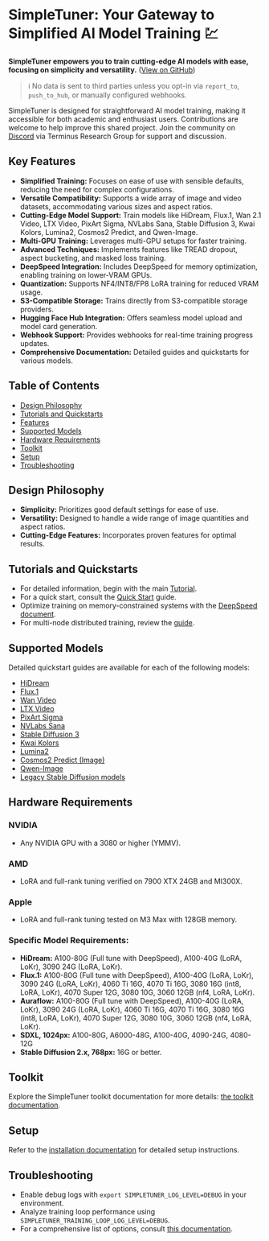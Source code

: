 # SimpleTuner: Your Gateway to Simplified AI Model Training 💹

**SimpleTuner empowers you to train cutting-edge AI models with ease, focusing on simplicity and versatility.** ([View on GitHub](https://github.com/bghira/SimpleTuner))

> ℹ️ No data is sent to third parties unless you opt-in via `report_to`, `push_to_hub`, or manually configured webhooks.

SimpleTuner is designed for straightforward AI model training, making it accessible for both academic and enthusiast users. Contributions are welcome to help improve this shared project. Join the community on [Discord](https://discord.gg/CVzhX7ZA) via Terminus Research Group for support and discussion.

## Key Features

*   **Simplified Training:** Focuses on ease of use with sensible defaults, reducing the need for complex configurations.
*   **Versatile Compatibility:** Supports a wide array of image and video datasets, accommodating various sizes and aspect ratios.
*   **Cutting-Edge Model Support:** Train models like HiDream, Flux.1, Wan 2.1 Video, LTX Video, PixArt Sigma, NVLabs Sana, Stable Diffusion 3, Kwai Kolors, Lumina2, Cosmos2 Predict, and Qwen-Image.
*   **Multi-GPU Training:** Leverages multi-GPU setups for faster training.
*   **Advanced Techniques:** Implements features like TREAD dropout, aspect bucketing, and masked loss training.
*   **DeepSpeed Integration:** Includes DeepSpeed for memory optimization, enabling training on lower-VRAM GPUs.
*   **Quantization:** Supports NF4/INT8/FP8 LoRA training for reduced VRAM usage.
*   **S3-Compatible Storage:** Trains directly from S3-compatible storage providers.
*   **Hugging Face Hub Integration:** Offers seamless model upload and model card generation.
*   **Webhook Support:** Provides webhooks for real-time training progress updates.
*   **Comprehensive Documentation:** Detailed guides and quickstarts for various models.

## Table of Contents

*   [Design Philosophy](#design-philosophy)
*   [Tutorials and Quickstarts](#tutorials-and-quickstarts)
*   [Features](#features)
*   [Supported Models](#supported-models)
*   [Hardware Requirements](#hardware-requirements)
*   [Toolkit](#toolkit)
*   [Setup](#setup)
*   [Troubleshooting](#troubleshooting)

## Design Philosophy

*   **Simplicity:** Prioritizes good default settings for ease of use.
*   **Versatility:** Designed to handle a wide range of image quantities and aspect ratios.
*   **Cutting-Edge Features:** Incorporates proven features for optimal results.

## Tutorials and Quickstarts

*   For detailed information, begin with the main [Tutorial](/TUTORIAL.md).
*   For a quick start, consult the [Quick Start](/documentation/QUICKSTART.md) guide.
*   Optimize training on memory-constrained systems with the [DeepSpeed document](/documentation/DEEPSPEED.md).
*   For multi-node distributed training, review the [guide](/documentation/DISTRIBUTED.md).

## Supported Models

Detailed quickstart guides are available for each of the following models:

*   [HiDream](/documentation/quickstart/HIDREAM.md)
*   [Flux.1](/documentation/quickstart/FLUX.md)
*   [Wan Video](/documentation/quickstart/WAN.md)
*   [LTX Video](/documentation/quickstart/LTXVIDEO.md)
*   [PixArt Sigma](/documentation/quickstart/SIGMA.md)
*   [NVLabs Sana](/documentation/quickstart/SANA.md)
*   [Stable Diffusion 3](/documentation/quickstart/SD3.md)
*   [Kwai Kolors](#kwai-kolors)
*   [Lumina2](/documentation/quickstart/LUMINA2.md)
*   [Cosmos2 Predict (Image)](/documentation/quickstart/COSMOS2IMAGE.md)
*   [Qwen-Image](/documentation/quickstart/QWEN_IMAGE.md)
*   [Legacy Stable Diffusion models](#legacy-stable-diffusion-models)

## Hardware Requirements

### NVIDIA
*   Any NVIDIA GPU with a 3080 or higher (YMMV).

### AMD
*   LoRA and full-rank tuning verified on 7900 XTX 24GB and MI300X.

### Apple
*   LoRA and full-rank tuning tested on M3 Max with 128GB memory.

### Specific Model Requirements:

*   **HiDream:** A100-80G (Full tune with DeepSpeed), A100-40G (LoRA, LoKr), 3090 24G (LoRA, LoKr).
*   **Flux.1:** A100-80G (Full tune with DeepSpeed), A100-40G (LoRA, LoKr), 3090 24G (LoRA, LoKr), 4060 Ti 16G, 4070 Ti 16G, 3080 16G (int8, LoRA, LoKr), 4070 Super 12G, 3080 10G, 3060 12GB (nf4, LoRA, LoKr).
*   **Auraflow:** A100-80G (Full tune with DeepSpeed), A100-40G (LoRA, LoKr), 3090 24G (LoRA, LoKr), 4060 Ti 16G, 4070 Ti 16G, 3080 16G (int8, LoRA, LoKr), 4070 Super 12G, 3080 10G, 3060 12GB (nf4, LoRA, LoKr).
*   **SDXL, 1024px:** A100-80G, A6000-48G, A100-40G, 4090-24G, 4080-12G
*   **Stable Diffusion 2.x, 768px:** 16G or better.

## Toolkit

Explore the SimpleTuner toolkit documentation for more details: [the toolkit documentation](/toolkit/README.md).

## Setup

Refer to the [installation documentation](/INSTALL.md) for detailed setup instructions.

## Troubleshooting

*   Enable debug logs with `export SIMPLETUNER_LOG_LEVEL=DEBUG` in your environment.
*   Analyze training loop performance using `SIMPLETUNER_TRAINING_LOOP_LOG_LEVEL=DEBUG`.
*   For a comprehensive list of options, consult [this documentation](/OPTIONS.md).